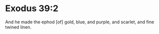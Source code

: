 # Exodus 39:2

And he made the ephod [of] gold, blue, and purple, and scarlet, and fine twined linen.